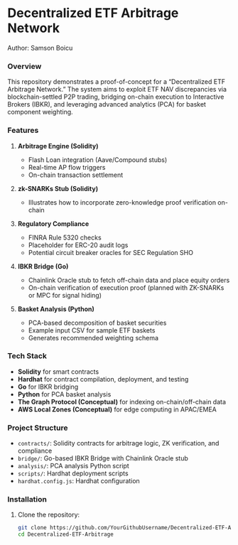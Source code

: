 # Decentralized ETF Arbitrage Network

Author: Samson Boicu

### Overview

This repository demonstrates a proof-of-concept for a “Decentralized ETF Arbitrage Network.” The system aims to exploit ETF NAV discrepancies via blockchain-settled P2P trading, bridging on-chain execution to Interactive Brokers (IBKR), and leveraging advanced analytics (PCA) for basket component weighting.

### Features

1. **Arbitrage Engine (Solidity)**
   - Flash Loan integration (Aave/Compound stubs)
   - Real-time AP flow triggers
   - On-chain transaction settlement

2. **zk-SNARKs Stub (Solidity)**
   - Illustrates how to incorporate zero-knowledge proof verification on-chain

3. **Regulatory Compliance**
   - FINRA Rule 5320 checks
   - Placeholder for ERC-20 audit logs
   - Potential circuit breaker oracles for SEC Regulation SHO

4. **IBKR Bridge (Go)**
   - Chainlink Oracle stub to fetch off-chain data and place equity orders
   - On-chain verification of execution proof (planned with ZK-SNARKs or MPC for signal hiding)

5. **Basket Analysis (Python)**
   - PCA-based decomposition of basket securities
   - Example input CSV for sample ETF baskets
   - Generates recommended weighting schema

### Tech Stack

- **Solidity** for smart contracts
- **Hardhat** for contract compilation, deployment, and testing
- **Go** for IBKR bridging
- **Python** for PCA basket analysis
- **The Graph Protocol (Conceptual)** for indexing on-chain/off-chain data
- **AWS Local Zones (Conceptual)** for edge computing in APAC/EMEA

### Project Structure

- `contracts/`: Solidity contracts for arbitrage logic, ZK verification, and compliance
- `bridge/`: Go-based IBKR Bridge with Chainlink Oracle stub
- `analysis/`: PCA analysis Python script
- `scripts/`: Hardhat deployment scripts
- `hardhat.config.js`: Hardhat configuration

### Installation

1. Clone the repository:
   ```bash
   git clone https://github.com/YourGithubUsername/Decentralized-ETF-Arbitrage.git
   cd Decentralized-ETF-Arbitrage